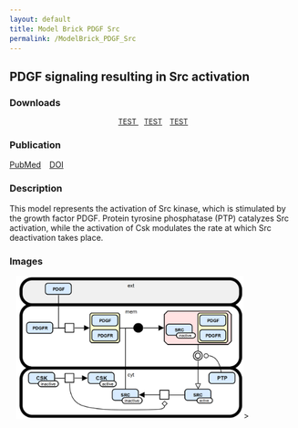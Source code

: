 ```yaml
---
layout: default
title: Model Brick PDGF Src
permalink: /ModelBrick_PDGF_Src
---
```




## PDGF signaling resulting in Src activation

### Downloads

 <div class="img" style="font-size:90%; text-align:center;">
 
 <a href="/modelbricks/LinearResponse.graphml">TEST </a> &ensp; 
 <a href="/modelbricks/Tyson_2003_1a.vcml">TEST</a> &ensp; 
 <a href="/modelbricks/Tyson_2003_1a.xml">TEST</a></div>

### Publication

[PubMed](https://www.ncbi.nlm.nih.gov/pubmed/24034255) </a> &ensp; [DOI](https://doi.org/10.1016/j.cell.2013.08.026)

### Description

This model represents the activation of Src kinase, which is stimulated by the growth factor PDGF. Protein tyrosine phosphatase (PTP) catalyzes Src activation, while the activation of Csk modulates the rate at which Src deactivation takes place.

### Images

<div
 <img src="/images/modelbricks/PDGF_ModelBrick_ReactionDiagram.PNG" width=400> &ensp; 
 <img src="/images/modelbricks/PDGF_ModelBrick_SBGN.PNG" width="400"/>>
